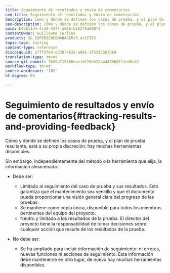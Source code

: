 ```yaml
---
title: Seguimiento de resultados y envío de comentarios
seo-title: Seguimiento de resultados y envío de comentarios
description: Cómo y dónde se definen los casos de prueba, y el plan de prueba resultante, está a su propia discreción
seo-description: Cómo y dónde se definen los casos de prueba, y el plan de prueba resultante, está a su propia discreción
uuid: b4b811d4-4ca0-4477-a866-b262f9a698f4
contentOwner: Guillaume Carlino
products: SG_EXPERIENCEMANAGER/6.4/SITES
topic-tags: testing
content-type: reference
discoiquuid: 2fff5f64-d330-4b32-a861-1f5315363b69
translation-type: tm+mt
source-git-commit: 7b39a715166eeefdf20eb22a4449068ff1ed0e42
workflow-type: tm+mt
source-wordcount: '182'
ht-degree: 0%

---
```



# Seguimiento de resultados y envío de comentarios{#tracking-results-and-providing-feedback}

Cómo y dónde se definen los casos de prueba, y el plan de prueba resultante, está a su propia discreción; hay muchas herramientas disponibles.

Sin embargo, independientemente del método o la herramienta que elija, la información almacenada:

* Debe ser:

   * Limitado al seguimiento del caso de prueba y sus resultados. Esto garantiza que el mantenimiento sea sencillo y que el documento pueda proporcionar una visión general clara del progreso de las pruebas.
   * Se mantiene como copia única, disponible para todos los miembros pertinentes del equipo del proyecto.
   * Neutro y limitado a los resultados de la prueba. El director del proyecto tiene la responsabilidad de tomar decisiones sobre cualquier acción que resulte de los resultados de la prueba.

* No debe ser:

   * Se ha ampliado para incluir información de seguimiento: ni errores, nuevas funciones ni acciones de seguimiento. Esta información debe mantenerse en otro lugar, de nuevo hay muchas herramientas disponibles.

